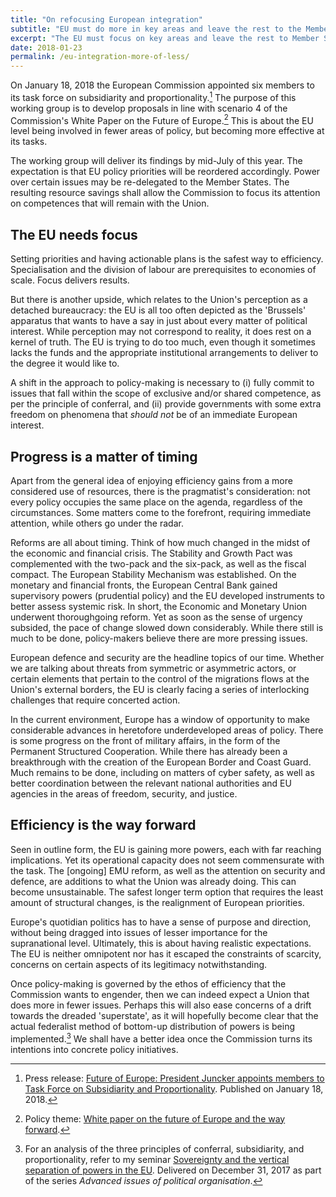 ```yaml
---
title: "On refocusing European integration"
subtitle: "EU must do more in key areas and leave the rest to the Member States"
excerpt: "The EU must focus on key areas and leave the rest to Member States. It is necessary to make best use of resources and improve the EU's image."
date: 2018-01-23 
permalink: /eu-integration-more-of-less/
---
```

On January 18, 2018 the European Commission appointed six members to its task force on subsidiarity and proportionality.[^EUTaskForceSubsidiarityProportionality] The purpose of this working group is to develop proposals in line with scenario 4 of the Commission's White Paper on the Future of Europe.[^EUWhitePaper] This is about the EU level being involved in fewer areas of policy, but becoming more effective at its tasks.

The working group will deliver its findings by mid-July of this year. The expectation is that EU policy priorities will be reordered accordingly. Power over certain issues may be re-delegated to the Member States. The resulting resource savings shall allow the Commission to focus its attention on competences that will remain with the Union.

## The EU needs focus

Setting priorities and having actionable plans is the safest way to efficiency. Specialisation and the division of labour are prerequisites to economies of scale. Focus delivers results.

But there is another upside, which relates to the Union's perception as a detached bureaucracy: the EU is all too often depicted as the 'Brussels' apparatus that wants to have a say in just about every matter of political interest. While perception may not correspond to reality, it does rest on a kernel of truth. The EU is trying to do too much, even though it sometimes lacks the funds and the appropriate institutional arrangements to deliver to the degree it would like to.

A shift in the approach to policy-making is necessary to (i) fully commit to issues that fall within the scope of exclusive and/or shared competence, as per the principle of conferral, and (ii) provide governments with some extra freedom on phenomena that *should not* be of an immediate European interest.

## Progress is a matter of timing

Apart from the general idea of enjoying efficiency gains from a more considered use of resources, there is the pragmatist's consideration: not every policy occupies the same place on the agenda, regardless of the circumstances. Some matters come to the forefront, requiring immediate attention, while others go under the radar.

Reforms are all about timing. Think of how much changed in the midst of the economic and financial crisis. The Stability and Growth Pact was complemented with the two-pack and the six-pack, as well as the fiscal compact. The European Stability Mechanism was established. On the monetary and financial fronts, the European Central Bank gained supervisory powers (prudential policy) and the EU developed instruments to better assess systemic risk. In short, the Economic and Monetary Union underwent thoroughgoing reform. Yet as soon as the sense of urgency subsided, the pace of change slowed down considerably. While there still is much to be done, policy-makers believe there are more pressing issues.

European defence and security are the headline topics of our time. Whether we are talking about threats from symmetric or asymmetric actors, or certain elements that pertain to the control of the migrations flows at the Union's external borders, the EU is clearly facing a series of interlocking challenges that require concerted action.

In the current environment, Europe has a window of opportunity to make considerable advances in heretofore underdeveloped areas of policy. There is some progress on the front of military affairs, in the form of the Permanent Structured Cooperation. While there has already been a breakthrough with the creation of the European Border and Coast Guard. Much remains to be done, including on matters of cyber safety, as well as better coordination between the relevant national authorities and EU agencies in the areas of freedom, security, and justice.

## Efficiency is the way forward

Seen in outline form, the EU is gaining more powers, each with far reaching implications. Yet its operational capacity does not seem commensurate with the task. The [ongoing] EMU reform, as well as the attention on security and defence, are additions to what the Union was already doing. This can become unsustainable. The safest longer term option that requires the least amount of structural changes, is the realignment of European priorities.

Europe's quotidian politics has to have a sense of purpose and direction, without being dragged into issues of lesser importance for the supranational level. Ultimately, this is about having realistic expectations. The EU is neither omnipotent nor has it escaped the constraints of scarcity, concerns on certain aspects of its legitimacy notwithstanding.

Once policy-making is governed by the ethos of efficiency that the Commission wants to engender, then we can indeed expect a Union that does more in fewer issues. Perhaps this will also ease concerns of a drift towards the dreaded 'superstate', as it will hopefully become clear that the actual federalist method of bottom-up distribution of powers is being implemented.[^EUVertSepFed] We shall have a better idea once the Commission turns its intentions into concrete policy initiatives.

[^EUTaskForceSubsidiarityProportionality]: Press release: [Future of Europe: President Juncker appoints members to Task Force on Subsidiarity and Proportionality](http://europa.eu/rapid/press-release_IP-18-341_en.htm). Published on January 18, 2018.

[^EUWhitePaper]: Policy theme: [White paper on the future of Europe and the way forward](https://ec.europa.eu/commission/white-paper-future-europe-reflections-and-scenarios-eu27_en).

[^EUVertSepFed]: For an analysis of the three principles of conferral, subsidiarity, and proportionality, refer to my seminar [Sovereignty and the vertical separation of powers in the EU](/seminars/sovereignty-eu-federation/). Delivered on December 31, 2017 as part of the series *Advanced issues of political organisation*.
